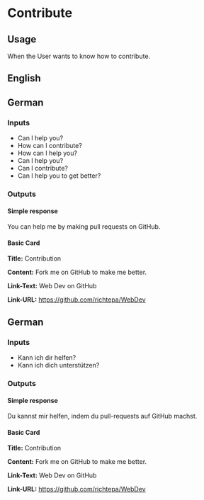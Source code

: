 # Contribute
## Usage
When the User wants to know how to contribute.
## English
## German
### Inputs
* Can I help you?
* How can I contribute?
* How can I help you?
* Can I help you?
* Can I contribute?
* Can I help you to get better?
### Outputs
#### Simple response
You can help me by making pull requests on GitHub.
#### Basic Card
**Title:** Contribution

**Content:** Fork me on GitHub to make me better.

**Link-Text:** Web Dev on GitHub

**Link-URL:** https://github.com/richtepa/WebDev
## German
### Inputs
* Kann ich dir helfen?
* Kann ich dich unterstützen?
### Outputs
#### Simple response
Du kannst mir helfen, indem du pull-requests auf GitHub machst.
#### Basic Card
**Title:** Contribution

**Content:** Fork me on GitHub to make me better.

**Link-Text:** Web Dev on GitHub

**Link-URL:** https://github.com/richtepa/WebDev